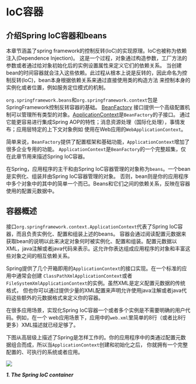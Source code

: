 # IoC容器
## 介绍Spring IoC容器和beans

本章节涵盖了spring framework的控制反转(IoC)的实现原理。IoC也被称为依赖注入(Dependence Injection)。
这是一个过程，对象通过构造参数，工厂方法的参数或者通过给对象初始化后的实例设置属性来定义它们的依赖关系。
当创建bean的时间容器就会注入这些依赖。此过程从根本上说是反转的，因此命名为控制反转(IoC)，bean本身根据依赖关系来通过直接使用类的构造方法
来控制本身的实例化或者位置，例如服务定位模式的机制。

`org.springframework.beans`和`org.springframework.context`包是SpringFramework控制反转容器的基础。
[BeanFactory](https://docs.spring.io/spring-framework/docs/5.0.2.RELEASE/javadoc-api/org/springframework/beans/factory/BeanFactory.html)
接口提供一个高级配置机制可以管理所有类型的对象。[ApplicationContext](https://docs.spring.io/spring-framework/docs/5.0.2.RELEASE/javadoc-api/org/springframework/context/ApplicationContext.html)是`BeanFactory`的子接口。
通过它能更容易进行集成Spring AOP的特性；消息资源处理（国际化处理），事情发布；应用层特定的上下文对象例如
使用在Web应用的`WebApplicationContext`。

简单来说，`BeanFactory`提供了配置框架和基础功能，`ApplicationContext`增加了很多企业专用的功能。
`ApplicationContext`是`BeanFactory`的一个完整超集，仅在此章节用来描述Spring IoC容器。

在Spring，应用程序的主干和由Spring IoC容器管理的对象称为`beans`。一个bean是实例化、组装并由Spring IoC容器管理的对象。
否则，bean则是你的应用程序中多个对象中的其中的简单一个而已。Beans和它们之间的依赖关系，反映在容器使用的配置元数据中。

## 容器概述
接口`org.springframework.context.ApplicationContext`代表了Spring IoC容器，而且负责实例化、配置和组装上述的beans。
容器会通过阅读配置元数据来获取bean的说明以此来决定对象何时被实例化、配置和组装。配置元数据以
XML，java注解或者java代码来表示。这允许你表达组成应用程序的对象和丰富这些对象之间的相互依赖关系。

Spring提供了几个开箱即用的`ApplicationContext`的接口实现。在一个标准的应用中通常会创建
`ClassPathXmlApplicationContext`或者`FileSystemXmlApplicationContext`的实例。虽然XML是定义配置元数据的传统格式，
但也你可以通过提供少量的XML配置来声明允许使用java注解或者java代码这些额外的元数据格式来定义你的容器。

在很多应用场景，实现化Spring IoC容器一个或者多个实例是不需要明确的用户代码。例如，在一个
web应用场景下，应用中的`web.xml`里简单的8行（或者比8行更多）XML描述就已经足够了。

下图从高层级上描述了Spring是怎样工作的。你的应用程序中的类通过配置元数据组合而成，所以当`ApplicationContext`创建和初始化之后，
你就拥有一个完整配置的、可执行的系统或者应用。

![](https://docs.spring.io/spring/docs/current/spring-framework-reference/images/container-magic.png)

***1. The Spring IoC container***

